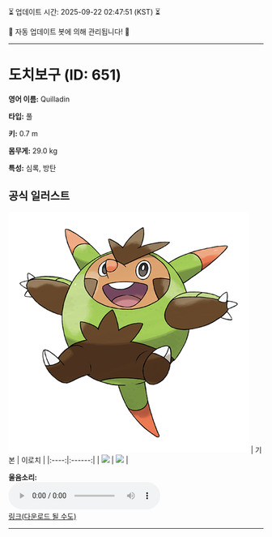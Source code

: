 
⏳ 업데이트 시간: 2025-09-22 02:47:51 (KST) ⏳

🤖 자동 업데이트 봇에 의해 관리됩니다! 🤖

---

# 도치보구 (ID: 651)
**영어 이름:** Quilladin

**타입:** 풀

**키:** 0.7 m

**몸무게:** 29.0 kg

**특성:** 심록, 방탄

## 공식 일러스트
![](https://raw.githubusercontent.com/PokeAPI/sprites/master/sprites/pokemon/other/official-artwork/651.png)
| 기본 | 이로치 |
|:----:|:------:|
| <img src="http://play.pokemonshowdown.com/sprites/ani/quilladin.gif" width="200"> | <img src="http://play.pokemonshowdown.com/sprites/ani-shiny/quilladin.gif" width="200"> |

**울음소리:**<br><audio controls src="https://raw.githubusercontent.com/PokeAPI/cries/main/cries/pokemon/latest/651.ogg"></audio><br> [링크(다운로드 될 수도)](https://raw.githubusercontent.com/PokeAPI/cries/main/cries/pokemon/latest/651.ogg)


---
